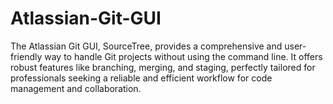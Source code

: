 # Atlassian-Git-GUI
The Atlassian Git GUI, SourceTree, provides a comprehensive and user-friendly way to handle Git projects without using the command line. It offers robust features like branching, merging, and staging, perfectly tailored for professionals seeking a reliable and efficient workflow for code management and collaboration.

